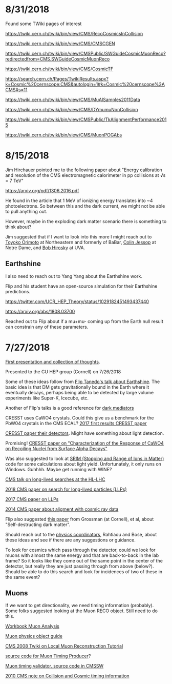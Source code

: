 # 8/31/2018

Found some TWiki pages of interest

https://twiki.cern.ch/twiki/bin/view/CMS/RecoCosmicsInCollision

https://twiki.cern.ch/twiki/bin/view/CMS/CMSCGEN

https://twiki.cern.ch/twiki/bin/view/CMSPublic/SWGuideCosmicMuonReco?redirectedfrom=CMS.SWGuideCosmicMuonReco

https://twiki.cern.ch/twiki/bin/view/CMS/CosmicTF

https://search.cern.ch/Pages/TwikiResults.aspx?k=Cosmic%20cernscope:CMS&autologin=1#k=Cosmic%20cernscope%3ACMS#s=11

https://twiki.cern.ch/twiki/bin/view/CMS/MuAlSamples2011Data

https://twiki.cern.ch/twiki/bin/view/CMS/DYmumuNonCollision

https://twiki.cern.ch/twiki/bin/view/CMSPublic/TkAlignmentPerformance2015

https://twiki.cern.ch/twiki/bin/view/CMS/MuonPOGAbs





# 8/15/2018

Jim Hirchauer pointed me to the following paper about "Energy calibration and resolution of the CMS
electromagnetic calorimeter in pp collisions at √s = 7 TeV"

https://arxiv.org/pdf/1306.2016.pdf

He found in the article that 1 MeV of ionizing energy translates into ~4 photoelectrons. So between this and the dark current, we might not be able to pull anything out. 

However, maybe in the exploding dark matter scenario there is something to think about? 

Jim suggested that if I want to look into this more I might reach out to [Toyoko Orimoto](https://cos.northeastern.edu/faculty/toyoko-orimoto/) at Northeastern and formerly of BaBar, [Colin Jessop](https://physics.nd.edu/people/faculty/colin-jessop/) at Notre Dame, and [Bob Hirosky](http://www.phys.virginia.edu/People/personal.asp?UID=rjh2j) at UVA. 

## Earthshine

I also need to reach out to Yang Yang about the Earthshine work. 

Flip and his student have an open-source simulation for their Earthshine predictions. 

https://twitter.com/UCR_HEP_Theory/status/1029182451493437440

https://arxiv.org/abs/1808.03700

Reached out to Flip about if a mu+mu- coming up from the Earth null result can constrain any of these parameters. 



# 7/27/2018

[First presentation and collection of thoughts](https://docs.google.com/presentation/d/1LyOHGzwgiF10E3C0q6gLm8upLWyqxp-deZCI5n2V9F8/edit?usp=sharing). 

Presented to the CU HEP group (Cornell) on 7/26/2018


Some of these ideas follow from [Flip Tanedo's talk about Earthshine](https://www.slideshare.net/fliptanedo/dark-earthshine).
The basic idea is that DM gets gravitationally bound in the Earth where it eventually decays, perhaps being able to be detected by 
large volume experiments like Super-K, Icecube, etc.

Another of Flip's talks is a good reference for [dark mediators](https://www.slideshare.net/fliptanedo/light-mediators-to-dark-sectors?qid=b65f106b-65c3-470b-bd29-93430ce36f7e&v=&b=&from_search=1)

CRESST uses CaWO4 crystals. Could this give us a benchmark for the PbW04 crystals in the CMS ECAL?
[2017 first results CRESST paper](https://arxiv.org/pdf/1711.07692.pdf)

[CRESST paper their detectors](https://link.springer.com/article/10.1007/s10909-018-1944-x). Might have something
about light detection. 

Promising! [CRESST paper on "Characterization of the Response of CaWO4 on Recoiling Nuclei from Surface Alpha Decays"](https://link.springer.com/article/10.1007/s10909-008-9755-0)

Was also suggested to look at [SRIM (Stopping and Range of Ions in Matter)](https://en.wikipedia.org/wiki/Stopping_and_Range_of_Ions_in_Matter)
code for some calculations about light yield. Unfortunately, it only runs on Windows. Guhhhh. Maybe get
running with WINE?

[CMS talk on long-lived searches at the HL-LHC](https://indico.cern.ch/event/647676/contributions/2757728/attachments/1549730/2434211/LLPSearches_HLHE-LHC2017_31October2017.pdf)

[2018 CMS paper on search for long-lived particles (LLPs)](https://arxiv.org/pdf/1711.09120.pdf)

[2017 CMS paper on LLPs](http://inspirehep.net/record/1609012?ln=en)

[2014 CMS paper about aligment with cosmic ray data](https://arxiv.org/pdf/1403.2286.pdf)

Flip also suggested [this paper](https://arxiv.org/pdf/1712.00455.pdf) from Grossman (at Cornell), et al, about 
"Self-destructing dark matter".

Should reach out to the [physics coordinators](http://home.fnal.gov/~klima/CMS%20MB%20Organigram.pdf), Rahtiaou and Bose,
about these ideas and see if there are any suggestions or guidance. 

To look for cosmics which pass through the detector, could we look for muons with almost the same energy and
that are back-to-back in the lab frame? So it looks like they come out of the same point in the 
center of the detector, but really they are just passing through from above (below?). Should be able to do this 
search and look for incidences of two of these in the same event?

## Muons

If we want to get directionality, we need timing information (probably). Some folks suggested looking at the Muon RECO object. 
Still need to do this. 

[Workbook Muon Analysis](https://twiki.cern.ch/twiki/bin/view/CMSPublic/WorkBookMuonAnalysis)

[Muon physics object guide](https://twiki.cern.ch/twiki/bin/view/CMSPublic/SWGuideMuons)

[CMS 2008 Twiki on Local Muon Reconstruction Tutorial](https://twiki.cern.ch/twiki/bin/view/CMSPublic/SWGuideMuonLocalReco)

[source code for Muon Timing Producer](https://github.com/cms-sw/cmssw/blob/master/RecoMuon/MuonIdentification/plugins/MuonTimingProducer.cc)?

[Muon timing validator, source code in CMSSW](https://github.com/cms-sw/cmssw/blob/master/RecoMuon/MuonIdentification/test/MuonTimingValidator.cc)

[2010 CMS note on Collision and Cosmic timing information](file:///home/bellis/Downloads/IN2010_013.pdf)


